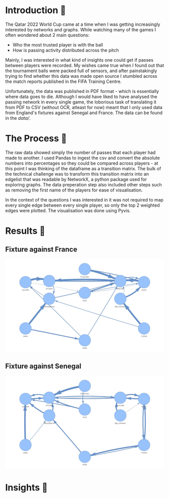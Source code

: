 # Introduction :thought_balloon:

The Qatar 2022 World Cup came at a time when I was getting increasingly interested by networks and graphs. While watching many of the games I often wondered about 2 main questions:

* Who the most trusted player is with the ball 
* How is passing activity distributed across the pitch

Mainly, I was interested in what kind of insights one could get if passes between players were recorded. My wishes came true when I found out that the tournament balls were packed full of sensors, and after painstakingly trying to find whether this data was made open source I stumbled across the match reports published in the FIFA Training Centre. 

Unfortunately, the data was published in PDF format - which is essentially where data goes to die. Although I would have liked to have analysed the passing network in every single game, the loborious task of translating it from PDF to CSV (without OCR, atleast for now) meant that I only used data from England's fixtures against Senegal and France. The data can be found in the _data/_.

# The Process :rocket:

The raw data showed simply the number of passes that each player had made to another. I used Pandas to ingest the csv and convert the absolute numbers into percentages so they could be compared across players - at this point I was thinking of the dataframe as a transition matrix. The bulk of the technical challenge was to transform this transition matrix into an edgelist that was readable by NetworkX, a python package used for exploring graphs. The data preperation step also included other steps such as removing the first name of the players for ease of visualisation.

In the context of the questions I was interested in it was not required to map every single edge between every single player, so only the top 2 weighted edges were plotted. The visualisation was done using Pyvis. 


# Results :checkered_flag:
## Fixture against France
!["vs France"](outputs/vs_france_2_edges.jpg)

## Fixture against Senegal
!["Vs Senegal](outputs/vs_senegal_2_edges.jpg)

# Insights :dart:


